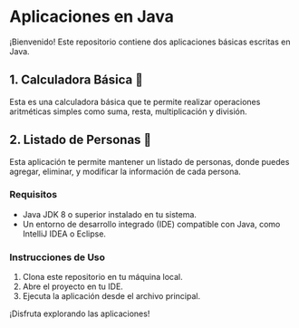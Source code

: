 # Aplicaciones en Java

¡Bienvenido! Este repositorio contiene dos aplicaciones básicas escritas en Java.

## 1. Calculadora Básica 🧮

Esta es una calculadora básica que te permite realizar operaciones aritméticas simples como suma, resta, multiplicación y división.

## 2. Listado de Personas 👥

Esta aplicación te permite mantener un listado de personas, donde puedes agregar, eliminar, y modificar la información de cada persona.

### Requisitos

- Java JDK 8 o superior instalado en tu sistema.
- Un entorno de desarrollo integrado (IDE) compatible con Java, como IntelliJ IDEA o Eclipse.

### Instrucciones de Uso

1. Clona este repositorio en tu máquina local.
2. Abre el proyecto en tu IDE.
3. Ejecuta la aplicación desde el archivo principal.

¡Disfruta explorando las aplicaciones!